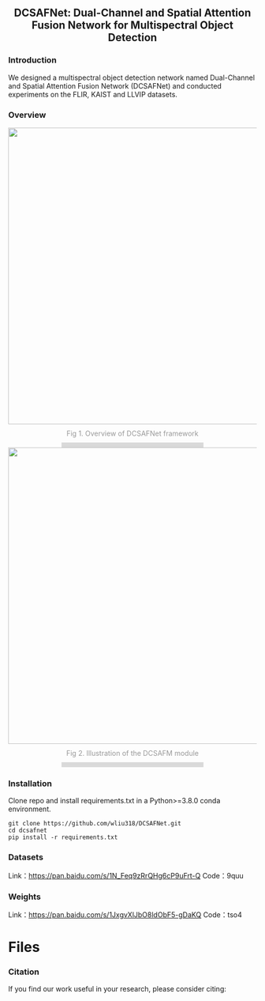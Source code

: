 ## <div align="center">DCSAFNet: Dual-Channel and Spatial Attention Fusion Network for Multispectral Object Detection</div>

### Introduction
We designed a multispectral object detection network named Dual-Channel and Spatial Attention Fusion Network (DCSAFNet) and conducted experiments on the FLIR, KAIST and LLVIP datasets.

### Overview
<div align="center">
  <img src="https://github.com/wliu318/DCSAFNet/data/fig_model/diagram" width="600px">
  <div style="color:orange; border-bottom: 10px solid #d9d9d9; display: inline-block; color: #999; padding: 10px;"> Fig 1. Overview of DCSAFNet framework </div>
</div>

<div align="center">
  <img src="https://github.com/wliu318/DCSAFNet/data/fig_model/DCSAFM" width="600px">
  <div style="color:orange; border-bottom: 10px solid #d9d9d9; display: inline-block; color: #999; padding: 10px;"> Fig 2. Illustration of the DCSAFM module </div>
</div>

### Installation
Clone repo and install requirements.txt in a Python>=3.8.0 conda environment.
```
git clone https://github.com/wliu318/DCSAFNet.git
cd dcsafnet
pip install -r requirements.txt
```

### Datasets
Link：https://pan.baidu.com/s/1N_Feq9zRrQHg6cP9uFrt-Q 
Code：9quu 


### Weights
Link：https://pan.baidu.com/s/1JxgvXlJbO8ldObF5-gDaKQ 
Code：tso4 

# Files


### Citation
If you find our work useful in your research, please consider citing:

```
